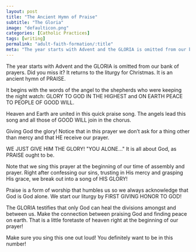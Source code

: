 ```yaml
---
layout: post
title: "The Ancient Hymn of Praise"
subtitle: "The Gloria"
image: "defaulticon.png"
categories: [Catholic Practices]
tags: [writing]
permalink: "adult-faith-formation/:title"
meta: "The year starts with Advent and the GLORIA is omitted from our bank of prayers. Did you miss it? It returns to the liturgy for Christmas. It is an ancient hymn of PRAISE."
---
```

The year starts with Advent and the GLORIA is omitted from our bank of prayers. Did you miss it? It returns to the liturgy for Christmas. It is an ancient hymn of PRAISE.
<!--more-->

It begins with the words of the angel to the shepherds who were keeping the night watch: GLORY TO GOD IN THE HIGHEST and ON EARTH PEACE TO PEOPLE OF GOOD WILL.

Heaven and Earth are united in this quick praise song. The angels lead this song and all those of GOOD WILL join in the chorus.

Giving God the glory! Notice that in this prayer we don’t ask for a thing other than mercy and that HE receive our prayer.

WE JUST GIVE HIM THE GLORY! "YOU ALONE…" It is all about God, as PRAISE ought to be.

Note that we sing this prayer at the beginning of our time of assembly and prayer. Right after confessing our sins, trusting in His mercy and grasping His grace, we break out into a song of HIS GLORY!

Praise is a form of worship that humbles us so we always acknowledge that God is God alone. We start our liturgy by FIRST GIVING HONOR TO GOD!

The GLORIA testifies that only God can heal the divisions amongst and between us. Make the connection between praising God and finding peace on earth. That is a little foretaste of heaven right at the beginning of our prayer!

Make sure you sing this one out loud! You definitely want to be in this number!